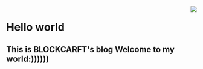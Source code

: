 <img src="https://pb.nichi.co/tower-huge-motion" align="right" />

# Hello world
## This is BLOCKCARFT's blog Welcome to my world:))))))

